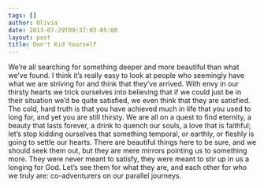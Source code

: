 ```yaml
---
tags: []
author: Olivia
date: 2013-07-29T09:37:03-05:00
layout: post
title: Don't Kid Yourself
---
```


We’re all searching for something deeper and more beautiful than what we’ve found. I think it’s really easy to look at people who seemingly have what we are striving for and think that they’ve arrived. With envy in our thirsty hearts we trick ourselves into believing that if we could just be in their situation we’d be quite satisfied, we even think that they are satisfied. The cold, hard truth is that you have achieved much in life that you used to long for, and yet you are still thirsty. We are all on a quest to find eternity, a beauty that lasts forever, a drink to quench our souls, a love that is faithful; let’s stop kidding ourselves that something temporal, or earthly, or fleshly is going to settle our hearts. There are beautiful things here to be sure, and we should seek them out, but they are mere mirrors pointing us to something more. They were never meant to satisfy, they were meant to stir up in us a longing for God. Let’s see them for what they are, and each other for who we truly are: co-adventurers on our parallel journeys. 
